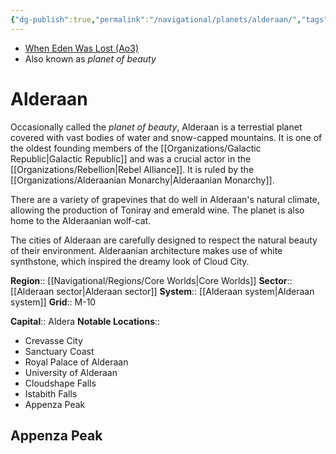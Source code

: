 ```yaml
---
{"dg-publish":true,"permalink":"/navigational/planets/alderaan/","tags":["map","core","alderaansys","alderaansec","planet","commenor","unfinished"],"noteIcon":"saber1"}
---
```


- [When Eden Was Lost (Ao3)](https://archiveofourown.org/works/19334440/chapters/45992584)
- Also known as *planet of beauty*
# Alderaan

Occasionally called the *planet of beauty*, Alderaan is a terrestial planet covered with vast bodies of water and snow-capped mountains. It is one of the oldest founding members of the [[Organizations/Galactic Republic\|Galactic Republic]] and was a crucial actor in the [[Organizations/Rebellion\|Rebel Alliance]]. It is ruled by the [[Organizations/Alderaanian Monarchy\|Alderaanian Monarchy]].

There are a variety of grapevines that do well in Alderaan's natural climate, allowing the production of Toniray and emerald wine. The planet is also home to the Alderaanian wolf-cat. 

The cities of Alderaan are carefully designed to respect the natural beauty of their environment. Alderaanian architecture makes use of white synthstone, which inspired the dreamy look of Cloud City. 

**Region**::  [[Navigational/Regions/Core Worlds\|Core Worlds]]
**Sector**::  [[Alderaan sector\|Alderaan sector]]
**System**::  [[Alderaan system\|Alderaan system]]
**Grid**::  M-10

**Capital**::  Aldera
**Notable Locations**::
- Crevasse City
- Sanctuary Coast
- Royal Palace of Alderaan
- University of Alderaan
- Cloudshape Falls
- Istabith Falls 
- Appenza Peak 

## Appenza Peak
